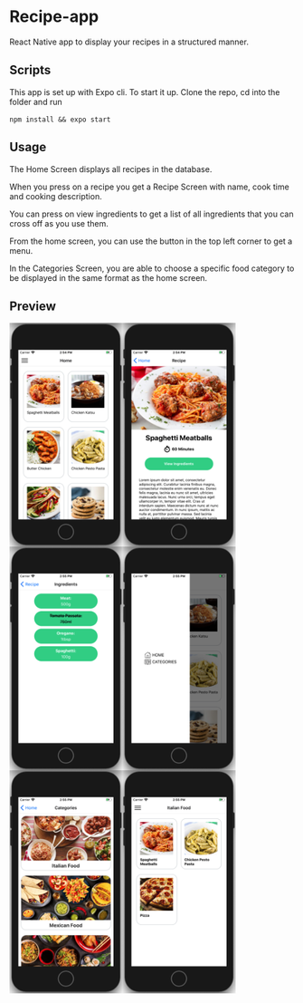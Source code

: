 # Recipe-app

React Native app to display your recipes in a structured manner.

## Scripts

This app  is set up with Expo cli.
To start it up. Clone the repo, cd into the folder and run
```
npm install && expo start
```

## Usage

The Home Screen displays all recipes in the database.

When you press on a recipe you get a Recipe Screen with name, cook time and cooking description.

You can press on view ingredients to get a list of all ingredients that you can cross off as you use them.

From the home screen, you can use the button in the top left corner to get a menu.

In the Categories Screen, you are able to choose a specific food category to be displayed in the same format as the home screen.

## Preview
<div style="display:flex; flex-wrap:wrap">
<img src="./assets/previewImages/preview1.png" alt="Home Screen" width="200"/>
<img src="./assets/previewImages/preview2.png" alt="Recipe Screen" width="200"/>
<img src="./assets/previewImages/preview3.png" alt="Ingredients Screen" width="200"/>
<img src="./assets/previewImages/preview4.png" alt="Drawer Menu" width="200"/>
<img src="./assets/previewImages/preview5.png" alt="Catagory Screen" width="200"/>
<img src="./assets/previewImages/preview6.png" alt="Filtered Recipes Screen" width="200"/>
</div>
